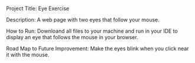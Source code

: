 Project Title: Eye Exercise

Description: A web page with two eyes that follow your mouse.

How to Run: Downloand all files to your machine and run in your IDE to display an eye that follows the mouse in your browser.

Road Map to Future Improvement: Make the eyes blink when you click near it with the mouse.

